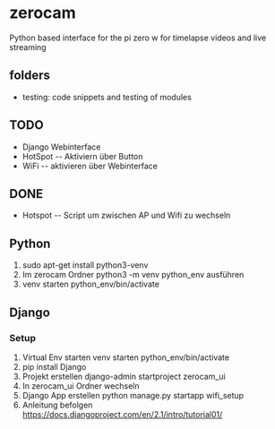 # zerocam
Python based interface for the pi zero w for timelapse videos and live streaming

## folders
- testing: code snippets and testing of modules

## TODO
- Django Webinterface
- HotSpot
-- Aktiviern über Button
- WiFi
-- aktivieren über Webinterface

## DONE
- Hotspot
-- Script um zwischen AP und Wifi zu wechseln

## Python
1. sudo apt-get install python3-venv
2. Im zerocam Ordner python3 -m venv python_env ausführen
3. venv starten python_env/bin/activate

## Django
### Setup
1. Virtual Env starten venv starten python_env/bin/activate
2. pip install Django
3. Projekt erstellen django-admin startproject zerocam_ui
4. In zerocam_ui Ordner wechseln
5. Django App erstellen python manage.py startapp wifi_setup
6. Anleitung befolgen https://docs.djangoproject.com/en/2.1/intro/tutorial01/
